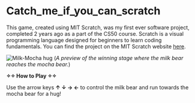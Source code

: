 # Catch_me_if_you_can_scratch

This game, created using MIT Scratch, was my first ever software project, completed 2 years ago as a part of the CS50 course. Scratch is a visual programming language designed for beginners to learn coding fundamentals. You can find the project on the MIT Scratch website [here](https://scratch.mit.edu/projects/726069293).

![Milk-Mocha hug](https://github.com/yuumi15/Catch_me_if_you_can_scratch/assets/101173359/cbc7bbc4-cf92-4302-a3f9-b00e870b6ef3) (*A preview of the winning stage where the milk bear reaches the mocha bear.*)

**✧✧ How to Play ✧✧**

Use the arrow keys **↑ ↓ → ←** to control the milk bear and run towards the mocha bear for a hug!

